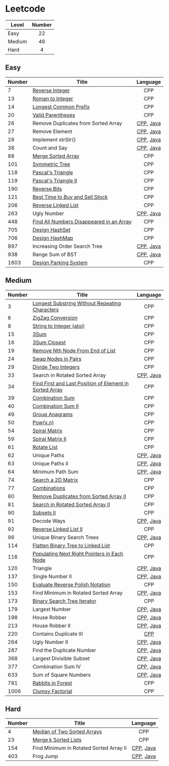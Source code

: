 # Leetcode
| Level | Number |
|-------|:------:|
|Easy|22|
|Medium|46|
|Hard|4|


## Easy
| Number | Title | Language |
|--------------|------|:--------:|
|7|<a href = "CPP/easy/reverseInteger.cpp">Reverse Integer</a>|CPP|
|13|<a href = "CPP/easy/romanToInt.cpp">Roman to Integer</a>|CPP|
|14|<a href = "CPP/easy/longestCommonPrefix.cpp">Longest Common Prefix</a>|CPP|
|20|<a href = "CPP/easy/validParentheses.cpp">Valid Parentheses</a>|CPP|
|26|Remove Duplicates from Sorted Array|<a href = "CPP/easy/removeDuplicate.cpp">CPP</a>, <a href = "Java/easy/removeDuplicate.java">Java</a>|
|27|Remove Element|<a href = "CPP/easy/removeElement.cpp">CPP</a>, <a href = "Java/easy/removeElement.java">Java</a>|
|28|Implement strStr()|<a href = "CPP/easy/strStr.cpp">CPP</a>, <a href = "Java/easy/strStr.java">Java</a>|
|38|Count and Say|<a href = "CPP/easy/countAndSay.cpp">CPP</a>, <a href = "Java/easy/CountSay.java">Java</a>|
|88|<a href = "CPP/easy/mergeSortedArray.cpp">Merge Sorted Array</a>|CPP|
|101|<a href = "CPP/easy/symmetricTree.cpp">Symmetric Tree</a>|CPP|
|118|<a href = "CPP/easy/PascalTriangle.cpp">Pascal's Triangle</a>|CPP|
|119|<a href = "CPP/easy/PascalTriangleII.cpp">Pascal's Triangle II</a>|CPP|
|190|<a href = "CPP/easy/reverseBits.cpp">Reverse Bits</a>|CPP|
|121|<a href = "CPP/easy/bestTimeBuySell.cpp">Best Time to Buy and Sell Stock</a>|CPP|
|206|<a href = "CPP/easy/ReverseLinkedList.cpp">Reverse Linked List</a>|CPP|
|263|Ugly Number|<a href = "CPP/easy/uglyNumber.cpp">CPP</a>, <a href = "Java/easy/uglyNumber.java">Java</a>|
|448|<a href = "CPP/easy/FindAllNumbersDisappearedinArray.cpp">Find All Numbers Disappeared in an Array</a>|CPP|
|705|<a href = "CPP/easy/designHashSet.cpp">Design HashSet</a>|CPP|
|706|<a href = "CPP/easy/designHashMap.cpp">Design HashMap</a>|CPP|
|897|Increasing Order Search Tree|<a href = "CPP/easy/increasingOrderSearchTree.cpp">CPP</a>, <a href = "Java/easy/increasingOrderSearchTree.java">Java</a>|
|938|Range Sum of BST|<a href = "CPP/easy/rangeSumOfBST.cpp">CPP</a>, <a href = "Java/easy/rangeSumOfBST.java">Java</a>|
|1603|<a href = "CPP/easy/parkingSystem.cpp">Design Parking System</a>|CPP|


## Medium
| Number | Title | Language |
|--------------|------|:--------:|
|3|<a href = "CPP/medium/LongestSubstringWithoutRepeatingCharacters.cpp">Longest Substring Without Repeating Characters</a>|CPP|
|6|<a href = "CPP/medium/ZigZagConversion.cpp">ZigZag Conversion</a>|CPP|
|8|<a href = "CPP/medium/stringToInteger.cpp">String to Integer (atoi)</a>|CPP|
|15|<a href = "CPP/medium/3Sum.cpp">3Sum</a>|CPP|
|16|<a href = "CPP/medium/3SumClosest.cpp">3Sum Closest</a>|CPP|
|19|<a href = "CPP/medium/RemoveNthNodeFromEndOfList.cpp">Remove Nth Node From End of List</a>|CPP|
|24|<a href = "CPP/medium/swapNodesInPairs.cpp">Swap Nodes in Pairs</a>|CPP|
|29|<a href = "CPP/medium/divideTwoInt.cpp">Divide Two Integers</a>|CPP|
|33|Search in Rotated Sorted Array|<a href = "CPP/medium/searchRotatedSortedArray.cpp">CPP</a>, <a href = "Java/medium/searchRotatedSortedArray.java">Java</a>|
|34|<a href = "CPP/medium/firstLastPosition.cpp">Find First and Last Position of Element in Sorted Array</a>|CPP|
|39|<a href = "CPP/medium/combinationSum.cpp">Combination Sum</a>|CPP|
|40|<a href = "CPP/medium/combinationSumII.cpp">Combination Sum II</a>|CPP|
|49|<a href = "CPP/medium/GroupAnagrams.cpp">Group Anagrams</a>|CPP|
|50|<a href = "CPP/medium/Problem50_PowXN.cpp">Pow(x,n)</a>|CPP|
|54|<a href = "CPP/medium/spiralMatrix.cpp">Spiral Matrix</a>|CPP|
|59|<a href = "CPP/medium/spiralMatrixII.cpp">Spiral Matrix II</a>|CPP|
|61|<a href = "CPP/medium/rotateList.cpp">Rotate List</a>|CPP|
|62|Unique Paths|<a href = "CPP/medium/uniquePaths.cpp">CPP</a>, <a href = "Java/medium/uniquePaths.java">Java</a>|
|63|Unique Paths II|<a href = "CPP/medium/uniquePathsII.cpp">CPP</a>, <a href = "Java/medium/uniquePathsII.java">Java</a>|
|64|Minimum Path Sum|<a href = "CPP/medium/minimumPathSum.cpp">CPP</a>, <a href = "Java/medium/minimumPathSum.java">Java</a>|
|74|<a href = "CPP/medium/searchMatrix.cpp">Search a 2D Matrix</a>|CPP|
|77|<a href = "CPP/medium/combinations.cpp">Combinations</a>|CPP|
|80|<a href = "CPP/medium/removeDuplicateII.cpp">Remove Duplicates from Sorted Array II</a>|CPP|
|81|<a href = "CPP/medium/searchRotatedSortedArrayII.cpp">Search in Rotated Sorted Array II</a>|CPP|
|90|<a href = "CPP/medium/subsetsII.cpp">Subsets II</a>|CPP|
|91|Decode Ways|<a href = "CPP/medium/decodeWays.cpp">CPP</a>, <a href = "Java/medium/decodeWays.java">Java</a>|
|92|<a href = "CPP/medium/ReversedLinkedListII.cpp">Reverse Linked List II</a>|CPP|
|96|Unique Binary Search Trees|<a href = "CPP/medium/uniqueBST.cpp">CPP</a>, <a href = "Java/medium/uniqueBST.java">Java</a>|
|114|<a href = "CPP/medium/flattenBTtoLinkedList.cpp">Flatten Binary Tree to Linked List</a>|CPP|
|116|<a href = "CPP/medium/populatingNextRight.cpp">Populating Next Right Pointers in Each Node</a>|CPP|
|120|Triangle|<a href = "CPP/medium/triangle.cpp">CPP</a>, <a href = "Java/medium/triangle.java">Java</a>|
|137|Single Number II|<a href = "CPP/medium/singleNumberII.cpp">CPP</a>, <a href = "Java/medium/singleNumberII.java">Java</a>|
|150|<a href = "CPP/medium/evalRPN.cpp">Evaluate Reverse Polish Notation</a>|CPP|
|153|Find Minimum in Rotated Sorted Array|<a href = "CPP/medium/findMinInRotatedSortedAarry.cpp">CPP</a>, <a href = "Java/medium/findMinInRotatedSortedAarry.java">Java</a>|
|173|<a href = "CPP/medium/bstIterator.cpp">Binary Search Tree Iterator</a>|CPP|
|179|Largest Number|<a href = "CPP/medium/largestNumber.cpp">CPP</a>, <a href = "Java/medium/largestNumber.java">Java</a>|
|198|House Robber|<a href = "CPP/medium/houseRobber.cpp">CPP</a>, <a href = "Java/medium/houseRobber.java">Java</a>|
|213|House Robber II|<a href = "CPP/medium/houseRobberII.cpp">CPP</a>, <a href = "Java/medium/houseRobberII.java">Java</a>|
|220|Contains Duplicate III|<a href = "CPP/medium/containsDuplicateIII.cpp">CPP</a>|
|264|Ugly Number II|<a href = "CPP/medium/uglyNumberII.cpp">CPP</a>, <a href = "Java/medium/uglyNumberII.java">Java</a>|
|287|Find the Duplicate Number|<a href = "CPP/medium/findDuplicateNumber.cpp">CPP</a>, <a href = "Java/medium/findDuplicateNumber.java">Java</a>|
|368|Largest Divisible Subset|<a href = "CPP/medium/largestDivisibleSubset.cpp">CPP</a>, <a href = "Java/medium/largestDivisibleSubset.java">Java</a>|
|377|Combination Sum IV|<a href = "CPP/medium/combinationSumIV.cpp">CPP</a>, <a href = "Java/medium/combinationSumIV.java">Java</a>|
|633|Sum of Square Numbers|<a href = "CPP/medium/sumOfSquareNumber.cpp">CPP</a>, <a href = "Java/medium/sumOfSquareNumber.java">Java</a>|
|781|<a href = "CPP/medium/rabbitsInForest.cpp">Rabbits in Forest</a>|CPP|
|1006|<a href = "CPP/medium/clumsyFactorial.cpp">Clumsy Factorial</a>|CPP|


## Hard
| Number | Title | Language |
|--------------|------|:--------:|
|4|<a href = "CPP/hard/MedianOfTwoSortedArrays.cpp">Median of Two Sorted Arrays</a>|CPP|
|23|<a href = "CPP/hard/mergeSortedList.cpp">Merge k Sorted Lists</a>|CPP|
|154|Find Minimum in Rotated Sorted Array II|<a href = "CPP/hard/findMinInRotatedSortedAarryII.cpp">CPP</a>, <a href = "Java/hard/findMinInRotatedSortedAarryII.java">Java</a>|
|403|Frog Jump|<a href = "CPP/hard/frogJump.cpp">CPP</a>, <a href = "Java/hard/frogJump.java">Java</a>|
